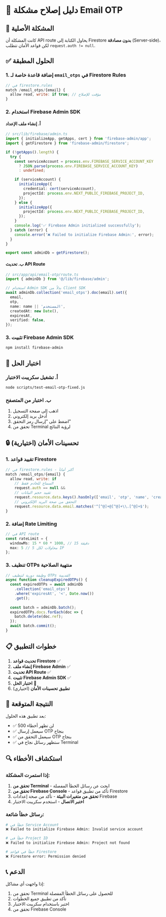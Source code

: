# 🔧 دليل إصلاح مشكلة Email OTP

## 🎯 المشكلة الأصلية
كانت المشكلة أن API route يحاول الكتابة إلى Firestore **بدون مصادقة** (Server-side)، لكن قواعد الأمان تتطلب `request.auth != null`.

## ✅ الحلول المطبقة

### 1. إضافة قاعدة خاصة لـ `email_otps` في Firestore Rules

```javascript
// في firestore.rules
match /email_otps/{email} {
  allow read, write: if true; // مؤقت للإصلاح
}
```

### 2. استخدام Firebase Admin SDK

#### أ. إنشاء ملف الإعداد
```typescript
// src/lib/firebase/admin.ts
import { initializeApp, getApps, cert } from 'firebase-admin/app';
import { getFirestore } from 'firebase-admin/firestore';

if (!getApps().length) {
  try {
    const serviceAccount = process.env.FIREBASE_SERVICE_ACCOUNT_KEY 
      ? JSON.parse(process.env.FIREBASE_SERVICE_ACCOUNT_KEY)
      : undefined;

    if (serviceAccount) {
      initializeApp({
        credential: cert(serviceAccount),
        projectId: process.env.NEXT_PUBLIC_FIREBASE_PROJECT_ID,
      });
    } else {
      initializeApp({
        projectId: process.env.NEXT_PUBLIC_FIREBASE_PROJECT_ID,
      });
    }
    console.log('✅ Firebase Admin initialized successfully');
  } catch (error) {
    console.error('❌ Failed to initialize Firebase Admin:', error);
  }
}

export const adminDb = getFirestore();
```

#### ب. تحديث API Route
```typescript
// src/app/api/email-otp/route.ts
import { adminDb } from '@/lib/firebase/admin';

// استخدام Admin SDK بدلاً من Client SDK
await adminDb.collection('email_otps').doc(email).set({
  email,
  otp,
  name: name || 'المستخدم',
  createdAt: new Date(),
  expiresAt,
  verified: false,
});
```

### 3. تثبيت Firebase Admin SDK
```bash
npm install firebase-admin
```

## 🧪 اختبار الحل

### أ. تشغيل سكريبت الاختبار
```bash
node scripts/test-email-otp-fixed.js
```

### ب. اختبار من المتصفح
1. اذهب إلى صفحة التسجيل
2. أدخل بريد إلكتروني
3. اضغط على "إرسال رمز التحقق"
4. تحقق من Terminal لرؤية النتائج

## 🔒 تحسينات الأمان (اختيارية)

### 1. تقييد قواعد Firestore
```javascript
// في firestore.rules - أكثر أماناً
match /email_otps/{email} {
  allow read, write: if 
    // السماح للخادم فقط
    request.auth == null && 
    // تقييد حجم البيانات
    request.resource.data.keys().hasOnly(['email', 'otp', 'name', 'createdAt', 'expiresAt', 'verified']) &&
    // التحقق من صحة البريد الإلكتروني
    request.resource.data.email.matches('^[^@]+@[^@]+\\.[^@]+$');
}
```

### 2. إضافة Rate Limiting
```typescript
// في API route
const rateLimit = {
  windowMs: 15 * 60 * 1000, // 15 دقيقة
  max: 5 // 5 محاولات لكل IP
};
```

### 3. تنظيف OTPs منتهية الصلاحية
```typescript
// وظيفة دورية لتنظيف OTPs القديمة
async function cleanupExpiredOTPs() {
  const expiredOTPs = await adminDb
    .collection('email_otps')
    .where('expiresAt', '<', Date.now())
    .get();
    
  const batch = adminDb.batch();
  expiredOTPs.docs.forEach(doc => {
    batch.delete(doc.ref);
  });
  await batch.commit();
}
```

## 📋 خطوات التطبيق

1. **تحديث قواعد Firestore** ✅
2. **إنشاء ملف Firebase Admin** ✅
3. **تحديث API Route** ✅
4. **تثبيت Firebase Admin SDK** ✅
5. **اختبار الحل** 🔄
6. **تطبيق تحسينات الأمان** (اختياري)

## 🚀 النتيجة المتوقعة

بعد تطبيق هذه الحلول:
- ✅ لن تظهر أخطاء 500
- ✅ سيعمل إرسال OTP بنجاح
- ✅ سيعمل التحقق من OTP بنجاح
- ✅ ستظهر رسائل نجاح في Terminal

## 🔍 استكشاف الأخطاء

### إذا استمرت المشكلة:

1. **تحقق من Terminal** - ابحث عن رسائل الخطأ المفصلة
2. **تحقق من Firebase Console** - تأكد من تطبيق قواعد Firestore
3. **تحقق من متغيرات البيئة** - تأكد من صحة إعدادات Firebase
4. **اختبر الاتصال** - استخدم سكريبت الاختبار

### رسائل خطأ شائعة:

```bash
# خطأ في Service Account
❌ Failed to initialize Firebase Admin: Invalid service account

# خطأ في Project ID
❌ Failed to initialize Firebase Admin: Project not found

# خطأ في قواعد Firestore
❌ Firestore error: Permission denied
```

## 📞 الدعم

إذا واجهت أي مشاكل:
1. تحقق من Terminal للحصول على رسائل الخطأ المفصلة
2. تأكد من تطبيق جميع الخطوات
3. اختبر باستخدام سكريبت الاختبار
4. تحقق من Firebase Console 